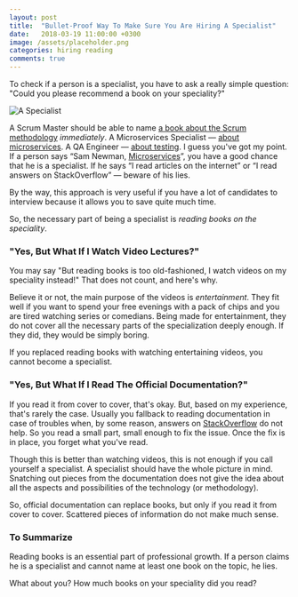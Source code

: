 ```yaml
---
layout: post
title:  "Bullet-Proof Way To Make Sure You Are Hiring A Specialist"
date:   2018-03-19 11:00:00 +0300
image: /assets/placeholder.png
categories: hiring reading
comments: true
---
```


To check if a person is a specialist, you have to ask a really simple question: "Could you please recommend a book on your speciality?"

<img alt="A Specialist" src="{{ site.url }}{{ page.image }}">

A Scrum Master should be able to name [a book about the Scrum methodology](https://www.amazon.com/Scrum-Breathtakingly-Brief-Agile-Introduction-ebook/dp/B007P5N8D4/ref=sr_1_4?s=books&ie=UTF8&qid=1521386327&sr=1-4&keywords=scrum) _immediately_. A Microservices Specialist — [about microservices](https://www.amazon.com/Spring-Microservices-Action-John-Carnell/dp/1617293989/ref=sr_1_5?s=books&ie=UTF8&qid=1521386408&sr=1-5&keywords=microservices). A QA Engineer — [about testing](https://www.amazon.com/Friendly-Introduction-Software-Testing-ebook/dp/B01BCPXLHU/ref=sr_1_2?s=books&ie=UTF8&qid=1521386486&sr=1-2&keywords=quality+assurance+testing). I guess you've got my point. If a person says “Sam Newman, [Microservices](https://www.amazon.com/Building-Microservices-Designing-Fine-Grained-Systems/dp/1491950358)”, you have a good chance that he is a specialist. If he says “I read articles on the internet” or “I read answers on StackOverflow” — beware of his lies.

By the way, this approach is very useful if you have a lot of candidates to interview because it allows you to save quite much time.

So, the necessary part of being a specialist is _reading books on the speciality_.

### "Yes, But What If I Watch Video Lectures?"

You may say "But reading books is too old-fashioned, I watch videos on my speciality instead!" That does not count, and here's why.

Believe it or not, the main purpose of the videos is *entertainment*. They fit well if you want to spend your free evenings with a pack of chips and you are tired watching series or comedians. Being made for entertainment, they do not cover all the necessary parts of the specialization deeply enough. If they did, they would be simply boring.

If you replaced reading books with watching entertaining videos, you cannot become a specialist.

### "Yes, But What If I Read The Official Documentation?"

If you read it from cover to cover, that's okay. But, based on my experience, that's rarely the case. Usually you fallback to reading documentation in case of troubles when, by some reason, answers on [StackOverflow](https://stackoverflow.com) do not help. So you read a small part, small enough to fix the issue. Once the fix is in place, you forget what you've read.

Though this is better than watching videos, this is not enough if you call yourself a specialist. A specialist should have the whole picture in mind. Snatching out pieces from the documentation does not give the idea about all the aspects and possibilities of the technology (or methodology).

So, official documentation can replace books, but only if you read it from cover to cover. Scattered pieces of information do not make much sense.

### To Summarize

Reading books is an essential part of professional growth. If a person claims he is a specialist and cannot name at least one book on the topic, he lies.

What about you? How much books on your speciality did you read?